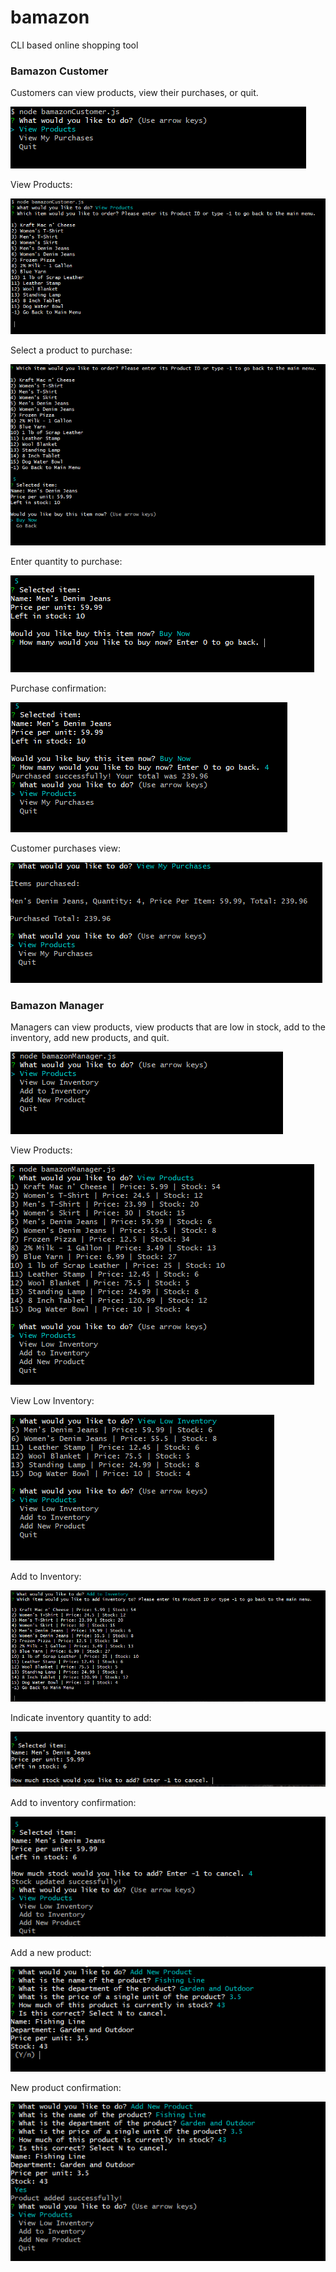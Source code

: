 # bamazon
CLI based online shopping tool

### Bamazon Customer

Customers can view products, view their purchases, or quit.

![bamazonCustomerStart](images/bamazonCustomerStart.PNG)

View Products:

![bamazonCustomerViewProducts](images/bamazonCustomerViewProducts.png)

Select a product to purchase:

![bamazonCustomerBuyProductConfirm](images/bamazonCustomerBuyProductConfirm.png)

Enter quantity to purchase:

![bamazonCustomerBuyProductQuantity](images/bamazonCustomerBuyProductQuantity.png)

Purchase confirmation:

![bamazonCustomerPurchaseConfirmation](images/bamazonCustomerPurchaseConfirmation.png)

Customer purchases view:

![bamazonCustomerViewPurchases](images/bamazonCustomerViewPurchases.png)

### Bamazon Manager

Managers can view products, view products that are low in stock, add to the inventory, add new products, and quit.

![bamazonManagerStart](images/bamazonManagerStart.png)

View Products:

![bamazonManagerViewProducts](images/bamazonManagerViewProducts.png)

View Low Inventory:

![bamazonManagerViewLowStock](images/bamazonManagerViewLowStock.png)

Add to Inventory:

![bamazonManagerAddToStock](images/bamazonManagerAddToStock.png)

Indicate inventory quantity to add:

![bamazonManagerAddQuantity](images/bamazonManagerAddQuantity.png)

Add to inventory confirmation:

![bamazonManagerAddQuantityConfirmation](images/bamazonManagerAddQuantityConfirmation.png)

Add a new product:

![bamazonManagerAddProduct](images/bamazonManagerAddProduct.png)

New product confirmation:

![bamazonManagerAddProductConfirmation](./images/bamazonManagerAddProductConfirmation.png)
